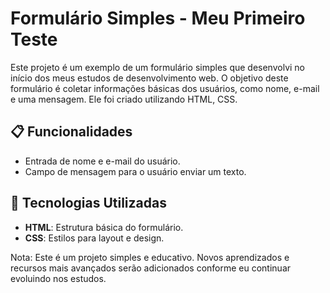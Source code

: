 # Formulário Simples - Meu Primeiro Teste

Este projeto é um exemplo de um formulário simples que desenvolvi no início dos meus estudos de desenvolvimento web.
O objetivo deste formulário é coletar informações básicas dos usuários, como nome, e-mail e uma mensagem. 
Ele foi criado utilizando HTML, CSS.

## 📋 Funcionalidades

- Entrada de nome e e-mail do usuário.
- Campo de mensagem para o usuário enviar um texto.

## 🚀 Tecnologias Utilizadas

- **HTML**: Estrutura básica do formulário.
- **CSS**: Estilos para layout e design.

Nota: Este é um projeto simples e educativo. Novos aprendizados e recursos mais avançados serão adicionados conforme eu continuar evoluindo nos estudos.


